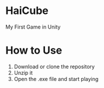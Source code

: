 # HaiCube
My First Game in Unity

# How to Use
1. Download or clone the repository
2. Unzip it
3. Open the .exe file and start playing

